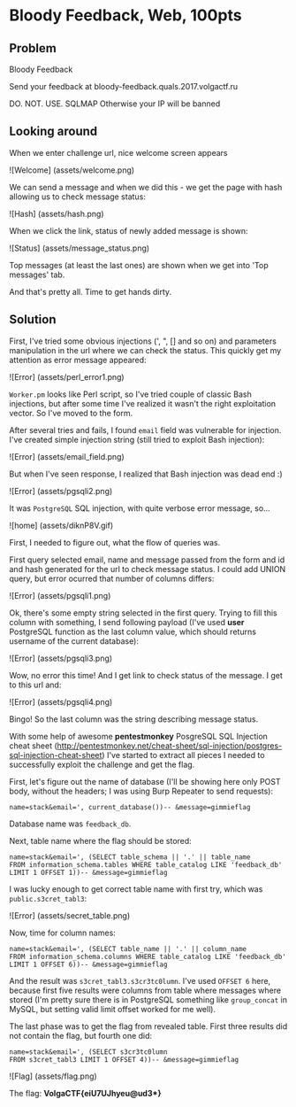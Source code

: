 # Bloody Feedback, Web, 100pts

## Problem

Bloody Feedback

Send your feedback at bloody-feedback.quals.2017.volgactf.ru

DO. NOT. USE. SQLMAP
Otherwise your IP will be banned


## Looking around

When we enter challenge url, nice welcome screen appears


![Welcome]
(assets/welcome.png)

We can send a message and when we did this - we get the page with hash allowing us to check message status:

![Hash]
(assets/hash.png)

When we click the link, status of newly added message is shown:

![Status]
(assets/message_status.png)

Top messages (at least the last ones) are shown when we get into 'Top messages' tab.

And that's pretty all. Time to get hands dirty.


## Solution

First, I've tried some obvious injections (', ", [] and so on) and parameters manipulation in the url where we can check the status. This quickly get my attention as error message appeared:

![Error]
(assets/perl_error1.png)

```Worker.pm``` looks like Perl script, so I've tried couple of classic Bash injections, but after some time I've realized it wasn't the right exploitation vector. So I've moved to the form.

After several tries and fails, I found ```email``` field was vulnerable for injection. I've created simple injection string (still tried to exploit Bash injection):

![Error]
(assets/email_field.png)

But when I've seen response, I realized that Bash injection was dead end :)

![Error]
(assets/pgsqli2.png)


It was ```PostgreSQL``` SQL injection, with quite verbose error message, so...



![home]
(assets/diknP8V.gif)





First, I needed to figure out, what the flow of queries was.

First query selected email, name and message passed from the form and id and hash generated for the url to check message status. I could add UNION query, but error ocurred that number of columns differs:

![Error]
(assets/pgsqli1.png)

Ok, there's some empty string selected in the first query. Trying to fill this column with something, I send following payload (I've used __user__ PostgreSQL function as the last column value, which should returns username of the current database):

![Error]
(assets/pgsqli3.png)

Wow, no error this time! And I get link to check status of the message. I get to this url and:

![Error]
(assets/pgsqli4.png)

Bingo!
So the last column was the string describing message status. 

With some help of awesome __pentestmonkey__ PosgreSQL SQL Injection cheat sheet (http://pentestmonkey.net/cheat-sheet/sql-injection/postgres-sql-injection-cheat-sheet) I've started to extract all pieces I needed to successfully exploit the challenge and get the flag. 

First, let's figure out the name of database (I'll be showing here only POST body, without the headers; I was using Burp Repeater to send requests):

```
name=stack&email=', current_database())-- &message=gimmieflag
```

Database name was ```feedback_db```.

Next, table name where the flag should be stored:

```
name=stack&email=', (SELECT table_schema || '.' || table_name
FROM information_schema.tables WHERE table_catalog LIKE 'feedback_db' LIMIT 1 OFFSET 1))-- &message=gimmieflag

```

I was lucky enough to get correct table name with first try, which was ```public.s3cret_tabl3```:

![Error]
(assets/secret_table.png)

Now, time for column names:

```
name=stack&email=', (SELECT table_name || '.' || column_name 
FROM information_schema.columns WHERE table_catalog LIKE 'feedback_db' LIMIT 1 OFFSET 6))-- &message=gimmieflag
```

And the result was ```s3cret_tabl3.s3cr3tc0lumn```. I've used ```OFFSET 6``` here, because first five results were columns from table where messages where stored (I'm pretty sure there is in PostgreSQL something like ```group_concat``` in MySQL, but setting valid limit offset worked for me well).

The last phase was to get the flag from revealed table. First three results did not contain the flag, but fourth one did:

```
name=stack&email=', (SELECT s3cr3tc0lumn 
FROM s3cret_tabl3 LIMIT 1 OFFSET 4))-- &message=gimmieflag
```

![Flag]
(assets/flag.png)


The flag: __VolgaCTF{eiU7UJhyeu@ud3*}__


 

